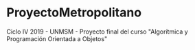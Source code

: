 # ProyectoMetropolitano
Ciclo IV 2019 - UNMSM - Proyecto final del curso "Algorítmica y Programación Orientada a Objetos"
